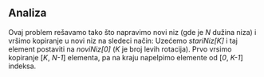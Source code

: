 ## Analiza
Ovaj problem rešavamo tako što napravimo novi niz (gde je *N* dužina niza) i vršimo kopiranje u novi niz na sledeci način: Uzećemo *stariNiz[K]* i taj element postaviti na *noviNiz[0]* (*K* je broj levih rotacija). Prvo vrsimo kopiranje [*K*, *N-1*] elementa, pa na kraju napelpimo elemente od [*0*, *K-1*] indeksa.
